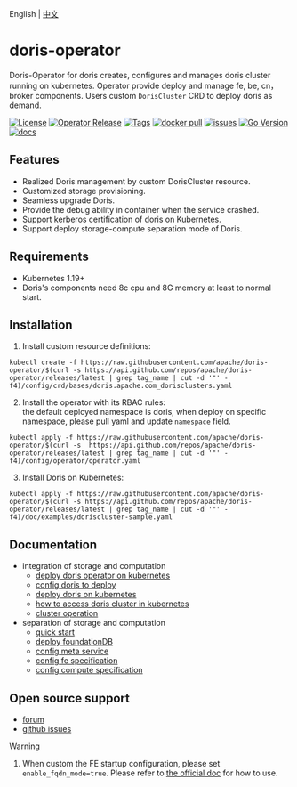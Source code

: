 English | [中文](README-CN.md)
# doris-operator
Doris-Operator for doris creates, configures and manages doris cluster running on kubernetes. Operator provide deploy and manage fe, be, cn，broker components.
Users custom `DorisCluster` CRD to deploy doris as demand.

[![License](https://img.shields.io/badge/license-Apache%202-4EB1BA.svg?color=f5deb3)](https://www.apache.org/licenses/LICENSE-2.0.html)
[![Operator Release](https://img.shields.io/github/v/release/apache/doris-operator?color=00FFFF)](https://github.com/apache/doris-operator/releases)
[![Tags](https://img.shields.io/github/v/tag/apache/doris-operator?label=latest%20tag&color=00FF7F)](https://github.com/apache/doris-operator/tags)
[![docker pull](https://img.shields.io/docker/pulls/apache/doris?color=1E90FF&logo=docker)](https://img.shields.io/docker/pulls/apache/doris)
[![issues](https://img.shields.io/github/issues-search?query=repo%3Aapache%2Fdoris-operator%20is%3Aopen&color=AFEEEE&label=issues)](https://github.com/apache/doris-operator/issues)
[![Go Version](https://img.shields.io/github/go-mod/go-version/apache/doris-operator?color=00FFFF)](https://img.shields.io/github/go-mod/go-version/apache/doris-operator)
[![docs](https://img.shields.io/website?url=https%3A%2F%2Fdoris.apache.org%2Fdocs%2Finstall%2Fdeploy-on-kubernetes%2Finstall-config-cluster&label=docs&color=7FFF00)](https://doris.apache.org/docs/install/deploy-on-kubernetes/install-config-cluster)

## Features
- Realized Doris management by custom DorisCluster resource.
- Customized storage provisioning.
- Seamless upgrade Doris.
- Provide the debug ability in container when the service crashed.
- Support kerberos certification of doris on Kubernetes.
- Support deploy storage-compute separation mode of Doris.

## Requirements
- Kubernetes 1.19+
- Doris's components need 8c cpu and 8G memory at least to normal start.

## Installation
1. Install custom resource definitions:  
```shell
kubectl create -f https://raw.githubusercontent.com/apache/doris-operator/$(curl -s https://api.github.com/repos/apache/doris-operator/releases/latest | grep tag_name | cut -d '"' -f4)/config/crd/bases/doris.apache.com_dorisclusters.yaml
```
2. Install the operator with its RBAC rules:  
the default deployed namespace is doris, when deploy on specific namespace, please pull yaml and update `namespace` field.
```shell
kubectl apply -f https://raw.githubusercontent.com/apache/doris-operator/$(curl -s  https://api.github.com/repos/apache/doris-operator/releases/latest | grep tag_name | cut -d '"' -f4)/config/operator/operator.yaml
```
3. Install Doris on Kubernetes:
```shell
kubectl apply -f https://raw.githubusercontent.com/apache/doris-operator/$(curl -s https://api.github.com/repos/apache/doris-operator/releases/latest | grep tag_name | cut -d '"' -f4)/doc/examples/doriscluster-sample.yaml 
```

## Documentation
- integration of storage and computation
  - [deploy doris operator on kubernetes](https://doris.apache.org/docs/install/deploy-on-kubernetes/install-doris-operator)
  - [config doris to deploy](https://doris.apache.org/docs/install/deploy-on-kubernetes/install-config-cluster)
  - [deploy doris on kubernetes](https://doris.apache.org/docs/install/deploy-on-kubernetes/install-doris-cluster)
  - [how to access doris cluster in kubernetes](https://doris.apache.org/docs/install/deploy-on-kubernetes/access-cluster)
  - [cluster operation](https://doris.apache.org/docs/install/deploy-on-kubernetes/cluster-operation)
- separation of storage and computation
  - [quick start](https://doris.apache.org/docs/3.0/install/deploy-on-kubernetes/separating-storage-compute/install-doris-cluster)
  - [deploy foundationDB](https://doris.apache.org/docs/3.0/install/deploy-on-kubernetes/separating-storage-compute/install-fdb)
  - [config meta service](https://doris.apache.org/docs/3.0/install/deploy-on-kubernetes/separating-storage-compute/config-ms)
  - [config fe specification](https://doris.apache.org/docs/3.0/install/deploy-on-kubernetes/separating-storage-compute/config-fe)
  - [config compute specification](http://doris.apache.org/docs/3.0/install/deploy-on-kubernetes/separating-storage-compute/config-cg)

## Open source support
- [forum](https://ask.selectdb.com/)
- [github issues](https://github.com/apache/doris-operator/issues)

>[!WARNING]
>1. When custom the FE startup configuration, please set  `enable_fqdn_mode=true`. Please refer to [the official doc](https://doris.apache.org/docs/3.0/install/cluster-deployment/k8s-deploy/compute-storage-coupled/install-config-cluster) for how to use.
